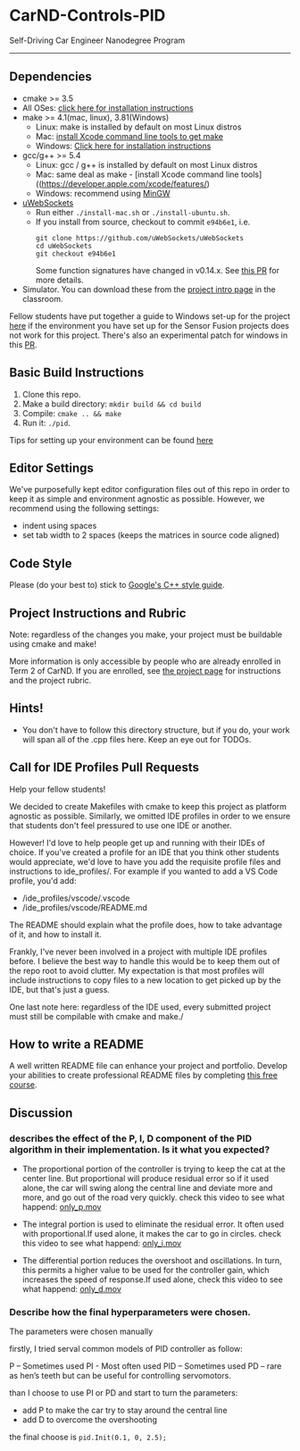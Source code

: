 # CarND-Controls-PID
Self-Driving Car Engineer Nanodegree Program

---

## Dependencies

* cmake >= 3.5
 * All OSes: [click here for installation instructions](https://cmake.org/install/)
* make >= 4.1(mac, linux), 3.81(Windows)
  * Linux: make is installed by default on most Linux distros
  * Mac: [install Xcode command line tools to get make](https://developer.apple.com/xcode/features/)
  * Windows: [Click here for installation instructions](http://gnuwin32.sourceforge.net/packages/make.htm)
* gcc/g++ >= 5.4
  * Linux: gcc / g++ is installed by default on most Linux distros
  * Mac: same deal as make - [install Xcode command line tools]((https://developer.apple.com/xcode/features/)
  * Windows: recommend using [MinGW](http://www.mingw.org/)
* [uWebSockets](https://github.com/uWebSockets/uWebSockets)
  * Run either `./install-mac.sh` or `./install-ubuntu.sh`.
  * If you install from source, checkout to commit `e94b6e1`, i.e.
    ```
    git clone https://github.com/uWebSockets/uWebSockets 
    cd uWebSockets
    git checkout e94b6e1
    ```
    Some function signatures have changed in v0.14.x. See [this PR](https://github.com/udacity/CarND-MPC-Project/pull/3) for more details.
* Simulator. You can download these from the [project intro page](https://github.com/udacity/self-driving-car-sim/releases) in the classroom.

Fellow students have put together a guide to Windows set-up for the project [here](https://s3-us-west-1.amazonaws.com/udacity-selfdrivingcar/files/Kidnapped_Vehicle_Windows_Setup.pdf) if the environment you have set up for the Sensor Fusion projects does not work for this project. There's also an experimental patch for windows in this [PR](https://github.com/udacity/CarND-PID-Control-Project/pull/3).

## Basic Build Instructions

1. Clone this repo.
2. Make a build directory: `mkdir build && cd build`
3. Compile: `cmake .. && make`
4. Run it: `./pid`. 

Tips for setting up your environment can be found [here](https://classroom.udacity.com/nanodegrees/nd013/parts/40f38239-66b6-46ec-ae68-03afd8a601c8/modules/0949fca6-b379-42af-a919-ee50aa304e6a/lessons/f758c44c-5e40-4e01-93b5-1a82aa4e044f/concepts/23d376c7-0195-4276-bdf0-e02f1f3c665d)

## Editor Settings

We've purposefully kept editor configuration files out of this repo in order to
keep it as simple and environment agnostic as possible. However, we recommend
using the following settings:

* indent using spaces
* set tab width to 2 spaces (keeps the matrices in source code aligned)

## Code Style

Please (do your best to) stick to [Google's C++ style guide](https://google.github.io/styleguide/cppguide.html).

## Project Instructions and Rubric

Note: regardless of the changes you make, your project must be buildable using
cmake and make!

More information is only accessible by people who are already enrolled in Term 2
of CarND. If you are enrolled, see [the project page](https://classroom.udacity.com/nanodegrees/nd013/parts/40f38239-66b6-46ec-ae68-03afd8a601c8/modules/f1820894-8322-4bb3-81aa-b26b3c6dcbaf/lessons/e8235395-22dd-4b87-88e0-d108c5e5bbf4/concepts/6a4d8d42-6a04-4aa6-b284-1697c0fd6562)
for instructions and the project rubric.

## Hints!

* You don't have to follow this directory structure, but if you do, your work
  will span all of the .cpp files here. Keep an eye out for TODOs.

## Call for IDE Profiles Pull Requests

Help your fellow students!

We decided to create Makefiles with cmake to keep this project as platform
agnostic as possible. Similarly, we omitted IDE profiles in order to we ensure
that students don't feel pressured to use one IDE or another.

However! I'd love to help people get up and running with their IDEs of choice.
If you've created a profile for an IDE that you think other students would
appreciate, we'd love to have you add the requisite profile files and
instructions to ide_profiles/. For example if you wanted to add a VS Code
profile, you'd add:

* /ide_profiles/vscode/.vscode
* /ide_profiles/vscode/README.md

The README should explain what the profile does, how to take advantage of it,
and how to install it.

Frankly, I've never been involved in a project with multiple IDE profiles
before. I believe the best way to handle this would be to keep them out of the
repo root to avoid clutter. My expectation is that most profiles will include
instructions to copy files to a new location to get picked up by the IDE, but
that's just a guess.

One last note here: regardless of the IDE used, every submitted project must
still be compilable with cmake and make./

## How to write a README
A well written README file can enhance your project and portfolio.  Develop your abilities to create professional README files by completing [this free course](https://www.udacity.com/course/writing-readmes--ud777).

## Discussion

### describes the effect of the P, I, D component of the PID algorithm in their implementation. Is it what you expected?

- The proportional portion of the controller is trying to keep the cat at the center line. But proportional will produce residual error so if it used alone, the car will swing along the central line  and deviate more and more, and go out of the road very quickly. check this video to see what happend: [only_p.mov](https://github.com/hanxiaomax/CarND-PID-Control-Project/tree/master/videos/only_p.mov)

- The integral portion is used to eliminate the residual error. It often used with proportional.If used alone, it makes the car to go in circles. check this video to see what happend: [only_i.mov](https://github.com/hanxiaomax/CarND-PID-Control-Project/tree/master/videos/only_i.mov)

- The differential portion reduces the overshoot and oscillations. In turn, this permits a higher value to be used for the controller gain, which increases the speed of response.If used alone, check this video to see what happend: [only_d.mov](https://github.com/hanxiaomax/CarND-PID-Control-Project/tree/master/videos/only_d.mov)

### Describe how the final hyperparameters were chosen.

The parameters were chosen manually

firstly, I tried serval common models of PID controller as follow:

P – Sometimes used
PI - Most often used
PID – Sometimes used
PD – rare as hen’s teeth but can be useful for controlling servomotors.

than I choose to use PI or PD and start to turn the parameters:
- add P to make the car try to stay around the central line
- add D to overcome the overshooting

the final choose is `pid.Init(0.1, 0, 2.5);`
